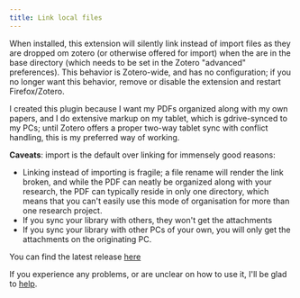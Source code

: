 ```yaml
---
title: Link local files
---
```


When installed, this extension will silently link instead of import files as they are dropped om zotero (or otherwise
offered for import) when the are in the base directory (which needs to be set in the Zotero "advanced" preferences).
This behavior is Zotero-wide, and has no configuration; if you no longer want this behavior, remove or disable the
extension and restart Firefox/Zotero.

I created this plugin because I want my PDFs organized along with my own papers, and I do extensive markup  on my tablet,
which is gdrive-synced to my PCs; until Zotero offers a proper two-way tablet sync with conflict handling, this is my
preferred way of working.

**Caveats**: import is the default over linking for immensely good reasons:

* Linking instead of importing is fragile; a file rename will render the link broken, and while the PDF can neatly be organized along with your research, the PDF can
  typically reside in only one directory, which means that you can't easily use this mode of organisation for more than
  one research project.
* If you sync your library with others, they won't get the attachments
* If you sync your library with other PCs of your own, you will only get the attachments on the originating PC.

You can find the latest release [here](https://github.com/ZotPlus/zotero-link-local-files/releases/latest)

If you experience any problems, or are unclear on how to use it, I'll be glad to [help](https://github.com/ZotPlus/zotero-link-local-files/issues).
